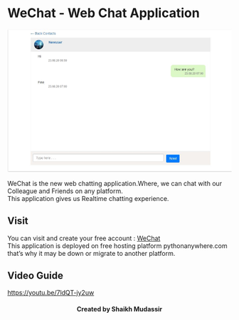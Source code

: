 # WeChat - Web Chat Application
<img src="https://github.com/shaikhmudassir/cs50-wechat/blob/master/static/img/7.JPG" width=800 width=800>


WeChat is the new web chatting application.Where, we can chat with our Colleague and Friends on any platform.<br>
This application gives us Realtime chatting experience.

## Visit
You can visit and create your free account : <a href="https://shaikhmudassir.pythonanywhere.com">WeChat</a><br>
This application is deployed on free hosting platform pythonanywhere.com that’s why it may be down or migrate to another platform.

## Video Guide
https://youtu.be/7ldQT-jy2uw

<div align="center"><h4>Created by Shaikh Mudassir</h4></div>

